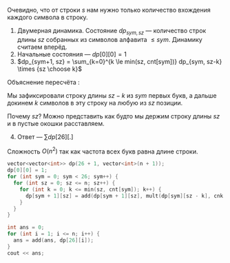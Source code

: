 Очевидно, что от строки $s$ нам нужно только количество вхождения каждого символа в строку.

1. Двумерная динамика. Состояние $dp_{sym, sz}$ &mdash; количество строк длины $sz$ собранных из символов алфавита $\le sym$. Динамику считаем вперёд.
2. Начальные состояния &mdash; $dp[0][0] = 1$
3. $dp_{sym+1, sz} = \sum_{k=0}^{k \le min(sz, cnt[sym])} dp_{sym, sz-k} \times {sz \choose k}$

Объяснение пересчёта :

Мы зафиксировали строку длины $sz-k$ из $sym$ первых букв, а дальше докинем $k$ символов в эту строку на любую из $sz$ позиции.

Почему $sz$? Можно представить как будто мы держим строку длины $sz$ и в пустые окошки расставляем.

4. Ответ &mdash; $\sum dp[26][.]$


Сложность $O(n^2)$ так как частота всех букв равна длине строки.

```cpp
vector<vector<int>> dp(26 + 1, vector<int>(n + 1));
dp[0][0] = 1;
for (int sym = 0; sym < 26; sym++) {
  for (int sz = 0; sz <= n; sz++) {
    for (int k = 0; k <= min(sz, cnt[sym]); k++) {
      dp[sym + 1][sz] = add(dp[sym + 1][sz], mult(dp[sym][sz - k], cnk(sz, k)));
    }
  }
}

int ans = 0;
for (int i = 1; i <= n; i++) {
  ans = add(ans, dp[26][i]);
}
cout << ans;
```